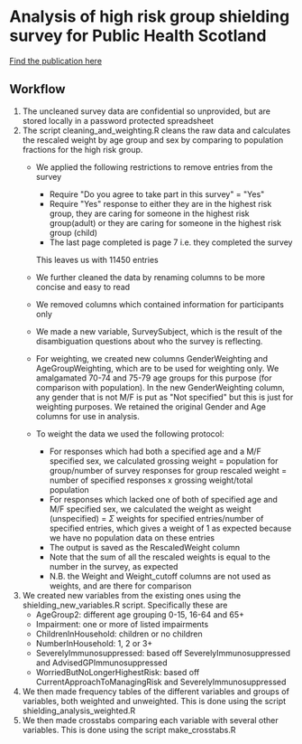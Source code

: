 # Analysis of high risk group shielding survey for Public Health Scotland
[Find the publication here](https://www.publichealthscotland.scot/publications/covid-19-shielding-programme-scotland-impact-and-experience-survey-part-two/covid-19-shielding-programme-scotland-impact-and-experience-survey-part-two-30-march-2022/)
## Workflow

1. The uncleaned survey data are confidential so unprovided, but are stored locally in a password protected spreadsheet
2. The script cleaning_and_weighting.R cleans the raw data and calculates the rescaled weight by age group and sex by comparing to population fractions for the high risk group. 
    - We applied the following restrictions to remove entries from the survey
        - Require "Do you agree to take part in this survey" = "Yes"
        - Require "Yes" response to either they are in the highest risk group, they are caring for someone in the highest risk group(adult) or they are caring for someone in the highest risk group (child)
        - The last page completed is page 7 i.e. they completed the survey
        
      This leaves us with 11450 entries
    - We further cleaned the data by renaming columns to be more concise and easy to read
    - We removed columns which contained information for participants only
    - We made a new variable, SurveySubject, which is the result of the disambiguation questions about who the survey is reflecting.
    - For weighting, we created new columns GenderWeighting and AgeGroupWeighting, which are to be used for weighting only. We amalgamated 70-74 and 75-79 age groups for this purpose (for comparison with population). In the new GenderWeighting column, any gender that is not M/F is put as "Not specified" but this is just for weighting purposes. We retained the original Gender and Age columns for use in analysis.
    - To weight the data we used the following protocol:
        - For responses which had both a specified age and a M/F specified sex, we calculated
          grossing weight = population for group/number of survey responses for group
          rescaled weight = number of specified responses x grossing weight/total population
        - For responses which lacked one of both of specified age and M/F specified sex, we calculated the weight as
          weight (unspecified) = $\Sigma$ weights for specified entries/number of specified entries, which gives a weight of 1 as expected because we have no population data on these entries
        - The output is saved as the RescaledWeight column
        - Note that the sum of all the rescaled weights is equal to the number in the survey, as expected
        - N.B. the Weight and Weight_cutoff columns are not used as weights, and are there for comparison
3. We created new variables from the existing ones using the shielding_new_variables.R script. Specifically these are
    - AgeGroup2: different age grouping 0-15, 16-64 and 65+
    - Impairment: one or more of listed impairments
    - ChildrenInHousehold: children or no children
    - NumberInHousehold: 1, 2 or 3+
    - SeverelyImmunosuppressed: based off SeverelyImmunosuppressed and AdvisedGPImmunosuppressed
    - WorriedButNoLongerHighestRisk: based off CurrentApproachToManagingRisk and SeverelyImmunosuppressed
5. We then made frequency tables of the different variables and groups of variables, both weighted and unweighted. This is done using the script shielding_analysis_weighted.R
6. We then made crosstabs comparing each variable with several other variables. This is done using the script make_crosstabs.R


